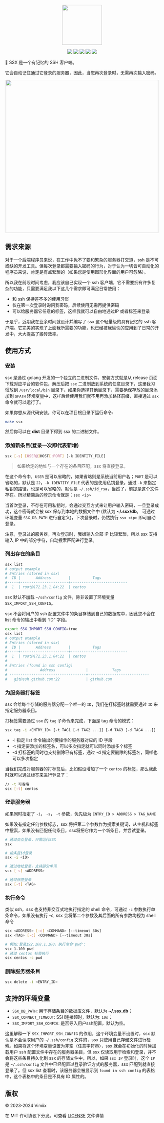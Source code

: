 <p align="center">
    <img src="https://raw.githubusercontent.com/vimiix/ssx/master/static/logo.svg?sanitize=true"
        height="130">
</p>

<p align="center">
    <a href="https://github.com/vimiix/ssx/actions" alt="license">
    <img src="https://github.com/vimiix/ssx/actions/workflows/release.yml/badge.svg" /></a>
    <a href="https://goreportcard.com/report/github.com/vimiix/ssx" alt="goreport">
    <img src="https://goreportcard.com/badge/github.com/vimiix/ssx" /></a>
    <a href="https://github.com/vimiix/ssx/blob/main/LICENSE" alt="license">
    <img src="https://img.shields.io/badge/License-MIT-jasper" /></a>
    <a href="https://github.com/vimiix" alt="author">
    <img src="https://img.shields.io/badge/Author-Vimiix-blue" /></a>
    <a href="https://github.com/vimiix/ssx/blob/main/README_en.md" alt="language">
    <img src="https://img.shields.io/badge/Lang-English-yellow" /></a>
</p>

🦅 SSX 是一个有记忆的 SSH 客户端。

它会自动记住通过它登录的服务器，因此，当您再次登录时，无需再次输入密码。

<p align="center">
    <img src="https://raw.githubusercontent.com/vimiix/ssx/master/static/demo.svg?sanitize=true"
        height="500">
</p>

## 需求来源

对于一个后端程序员来说，在工作中免不了要和繁杂的服务器打交道，ssh 是不可或缺的开发工具。但每次登录都需要输入密码的行为，对于认为一切皆可自动化的程序员来说，肯定是有点繁琐的（如果您是使用图形化界面的用户可忽略）。

所以我在前段时间考虑，我应该自己实现一个 ssh 客户端，它不需要拥有许多复杂的功能，只需要满足我以下这几个需求即可满足日常使用：

- 和 ssh 保持差不多的使用习惯
- 仅在第一次登录时询问我密码，后续使用无需再提供密码
- 可以给服务器它任意的标签，这样我就可以自由地通过IP 或者标签来登录

于是乎，近期我在业余时间就设计并编写了 ssx 这个轻量级的具有记忆的 ssh 客户端。它完美的实现了上面我所需要的功能，也已经被我愉快的应用到了日常的开发中，大大提高了搬砖效率。

## 使用方式

### 安装

ssx 是通过 golang 开发的一个独立的二进制文件，安装方式就是从 release 页面下载对应平台的软件包，解压后把 `ssx` 二进制放到系统的任意目录下，这里我习惯放到 `/usr/local/bin` 目录下，如果你选择其他目录下，需要确保存放的目录添加到 `$PATH` 环境变量中，这样后续使用我们就不用再添加路径前缀，直接通过 `ssx` 命令就可以运行了。

如果你想从源代码安装，你可以在项目根目录下运行命令:

```bash
make ssx
```

然后你可以在 **dist** 目录下得到 ssx 的二进制文件。

### 添加新条目(登录一次即代表新增)

```bash
ssx [-s] [USER@]HOST[:PORT] [-k IDENTITY_FILE]
```

> 如果给定的地址与一个存在的条目匹配，ssx 将直接登录。

在这个命令中，`USER` 是可以省略的，如果省略则是系统当前用户名；`PORT` 是可以省略的，默认是 `22`，`-k IDENTITY_FILE` 代表的是使用私钥登录，通过 `-k` 来指定私钥的路径，也是可以省略的，默认是 `~/.ssh/id_rsa`，当然了，前提是这个文件存在。所以精简后的登录命令就是：`ssx <ip>`

当首次登录，不存在可用私钥时，会通过交互方式来让用户输入密码，一旦登录成功，这个密码就会被 ssx 保存到本地的数据文件中 (默认为 **~/.ssx/db**， 可通过环境变量 `SSX_DB_PATH` 进行自定义)，下次登录时，仍然执行 `ssx <ip>` 即可自动登录。

注意，登录过的服务器，再次登录时，我嫌输入全部 IP 比较繁琐，所以 ssx 支持输入 IP 中的部分字符，自动搜索匹配进行登录。

### 列出存在的条目

```bash
ssx list
# output example
# Entries (stored in ssx)
#  ID |       Address        |          Tags
#-----+----------------------+--------------------------
#  1  | root@172.23.1.84:22  | centos
```

ssx 默认不加载 `~/ssh/config` 文件，除非设置了环境变量 `SSX_IMPORT_SSH_CONFIG`。

ssx 不会将用户的 ssh 配置文件中的条目存储到自己的数据库中，因此您不会在 list 命令的输出中看到 “ID” 字段。

```bash
export SSX_IMPORT_SSH_CONFIG=true
ssx list
# output example
# Entries (stored in ssx)
#  ID |       Address        |          Tags
#-----+----------------------+--------------------------
#  1  | root@172.23.1.84:22  | centos
#
# Entries (found in ssh config)
#               Address              |           Tags
# -----------------------------------+----------------------------
#   git@ssh.github.com:22            | github.com
```

### 为服务器打标签

ssx 会给每个存储的服务器分配一个唯一的 `ID`，我们在打标签时就需要通过 `ID` 来指定服务器条目。

打标签需要通过 ssx 的 `tag` 子命令来完成，下面是 tag 命令的模式：

```bash
ssx tag -i <ENTRY_ID> [-t TAG1 [-t TAG2 ...]] [-d TAG3 [-d TAG4 ...]]
```

- -i 指定 list 命令输出的要操作的服务器对应的 ID 字段
- -t 指定要添加的标签名，可以多次指定就可以同时添加多个标签
- -d 打标签的同时也支持删除已有标签，通过 -d 指定要删除的标签名，同样也可以多次指定

当我们完成对服务器的打标签后，比如假设增加了一个 `centos` 的标签，那么我此时就可以通过标签来进行登录了：

```bash
// -t 可省略
ssx [-t] centos
```

### 登录服务器

如果同时指定了 `-i`， `-s`， `-t` 参数，优先级为 `ENTRY_ID > ADDRESS > TAG_NAME`

如果没有指定任何参数标志，ssx 将把第二个参数作为搜索关键词，从主机和标签中搜索，如果没有匹配任何条目，ssx将把它作为一个新条目，并尝试登录。

```bash
# 通过交互登录，只需运行SSX
ssx

# 按条目id登录
ssx -i <ID>

# 通过地址登录，支持部分单词
ssx [-s] <ADDRESS>

# 通过标签登录
ssx [-t] <TAG>
```

### 执行命令

类似 ssh，ssx 也支持非交互式地执行指定的 shell 命令，可通过 `-c` 参数执行单条命令，如果没有执行 -c, ssx 会将第二个参数及其后面的所有参数均视为 shell 命令

```bash
ssx <ADDRESS> [-c] <COMMAND> [--timeout 30s]
ssx <TAG> [-c] <COMMAND> [--timeout 30s]

# 例如:登录192.168.1.100，执行命令'pwd':
ssx 1.100 pwd
# 通过 centos 标签执行
ssx centos -c pwd
```

### 删除服务器条目

```bash
ssx delete -i <ENTRY_ID>
```

## 支持的环境变量

- `SSX_DB_PATH`: 用于存储条目的数据库文件，默认为 **~/.ssx.db**；
- `SSX_CONNECT_TIMEOUT`: SSH连接超时，默认为: `10s`；
- `SSX_IMPORT_SSH_CONFIG`: 是否导入用户ssh配置，默认为空。

这里解释一下 `SSX_IMPORT_SSH_CONFIG` 的作用，这个环境变量不设置时，ssx 默认是不会读取用户的 `~/.ssh/config` 文件的，ssx 只使用自己存储文件进行检索。如果将这个环境变量设置为非空（任意字符串），ssx 就会在初始化的时候加载用户 ssh 配置文件中存在的服务器条目，但 ssx 仅读取用于检索和登录，并不会将这些条目持久化到 ssx 的存储文件中，所以，如果 `ssx IP` 登录时，这个 `IP` 是 `~/.ssh/config` 文件中已经配置过登录验证方式的服务器，ssx 匹配到就直接登录了。但 ssx list 查看时，该服务器会被显示到 `found in ssh config` 的表格中，这个表格中的条目是不具有 ID 属性的。

## 版权

© 2023-2024 Vimiix

在 MIT 许可协议下分发。可查看 [LICENSE](https://github.com/vimiix/ssx/blob/main/LICENSE) 文件详情
